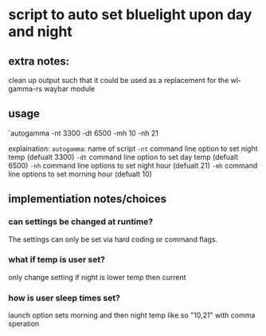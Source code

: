 # script to auto set bluelight upon day and night

## extra notes:
clean up output such that it could be used as a replacement for the wl-gamma-rs waybar module

## usage
`autogamma -nt 3300 -dt 6500 -mh 10 -nh 21

explaination:
`autogamma`: name of script
`-nt` command line option to set night temp (defualt 3300)
`-dt` command line option to set day temp (defualt 6500)
`-nh` command line options to set night hour (defualt 21)
`-mh` command line options to set morning hour (defualt 10)


## implementiation notes/choices

### can settings be changed at runtime?
The settings can only be set via hard coding or command flags.

### what if temp is user set?
only change setting if night is lower temp then current

### how is user sleep times set?
launch option sets morning and then night temp like so "10,21" with comma speration

